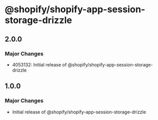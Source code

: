 # @shopify/shopify-app-session-storage-drizzle

## 2.0.0

### Major Changes

- 4053132: Initial release of @shopify/shopify-app-session-storage-drizzle

## 1.0.0

### Major Changes

- Initial release of @shopify/shopify-app-session-storage-drizzle

